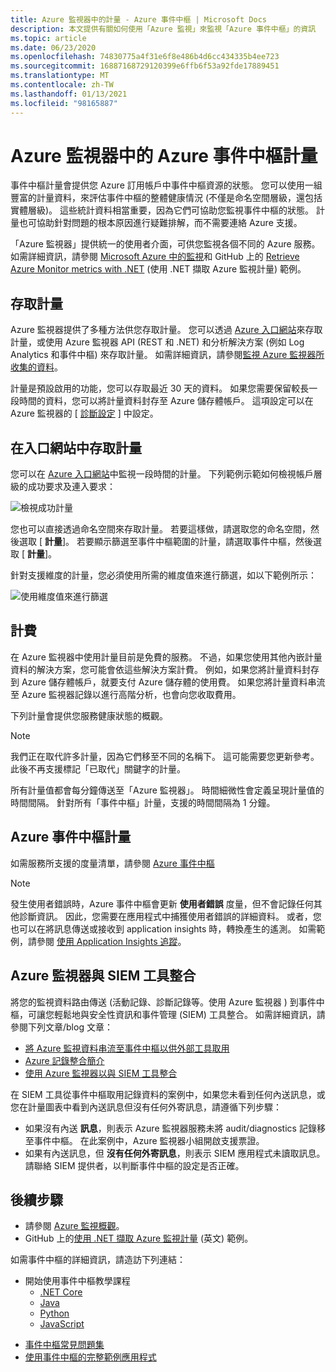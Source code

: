 ```yaml
---
title: Azure 監視器中的計量 - Azure 事件中樞 | Microsoft Docs
description: 本文提供有關如何使用「Azure 監視」來監視「Azure 事件中樞」的資訊
ms.topic: article
ms.date: 06/23/2020
ms.openlocfilehash: 74830775a4f31e6f8e486b4d6cc434335b4ee723
ms.sourcegitcommit: 16887168729120399e6ffb6f53a92fde17889451
ms.translationtype: MT
ms.contentlocale: zh-TW
ms.lasthandoff: 01/13/2021
ms.locfileid: "98165887"
---
```

# <a name="azure-event-hubs-metrics-in-azure-monitor"></a>Azure 監視器中的 Azure 事件中樞計量

事件中樞計量會提供您 Azure 訂用帳戶中事件中樞資源的狀態。 您可以使用一組豐富的計量資料，來評估事件中樞的整體健康情況 (不僅是命名空間層級，還包括實體層級)。 這些統計資料相當重要，因為它們可協助您監視事件中樞的狀態。 計量也可協助針對問題的根本原因進行疑難排解，而不需要連絡 Azure 支援。

「Azure 監視器」提供統一的使用者介面，可供您監視各個不同的 Azure 服務。 如需詳細資訊，請參閱 [Microsoft Azure 中的監視](../azure-monitor/overview.md)和 GitHub 上的 [Retrieve Azure Monitor metrics with .NET](https://github.com/Azure-Samples/monitor-dotnet-metrics-api) (使用 .NET 擷取 Azure 監視計量) 範例。

## <a name="access-metrics"></a>存取計量

Azure 監視器提供了多種方法供您存取計量。 您可以透過 [Azure 入口網站](https://portal.azure.com)來存取計量，或使用 Azure 監視器 API (REST 和 .NET) 和分析解決方案 (例如 Log Analytics 和事件中樞) 來存取計量。 如需詳細資訊，請參閱[監視 Azure 監視器所收集的資料](../azure-monitor/platform/data-platform.md)。

計量是預設啟用的功能，您可以存取最近 30 天的資料。 如果您需要保留較長一段時間的資料，您可以將計量資料封存至 Azure 儲存體帳戶。 這項設定可以在 Azure 監視器的 [ [診斷設定](../azure-monitor/platform/diagnostic-settings.md) ] 中設定。


## <a name="access-metrics-in-the-portal"></a>在入口網站中存取計量

您可以在 [Azure 入口網站](https://portal.azure.com)中監視一段時間的計量。 下列範例示範如何檢視帳戶層級的成功要求及連入要求：

![檢視成功計量][1]

您也可以直接透過命名空間來存取計量。 若要這樣做，請選取您的命名空間，然後選取 [ **計量**]。 若要顯示篩選至事件中樞範圍的計量，請選取事件中樞，然後選取 [ **計量**]。

針對支援維度的計量，您必須使用所需的維度值來進行篩選，如以下範例所示：

![使用維度值來進行篩選][2]

## <a name="billing"></a>計費

在 Azure 監視器中使用計量目前是免費的服務。 不過，如果您使用其他內嵌計量資料的解決方案，您可能會依這些解決方案計費。 例如，如果您將計量資料封存到 Azure 儲存體帳戶，就要支付 Azure 儲存體的使用費。 如果您將計量資料串流至 Azure 監視器記錄以進行高階分析，也會向您收取費用。

下列計量會提供您服務健康狀態的概觀。 

> [!NOTE]
> 我們正在取代許多計量，因為它們移至不同的名稱下。 這可能需要您更新參考。 此後不再支援標記「已取代」關鍵字的計量。

所有計量值都會每分鐘傳送至「Azure 監視器」。 時間細微性會定義呈現計量值的時間間隔。 針對所有「事件中樞」計量，支援的時間間隔為 1 分鐘。

## <a name="azure-event-hubs-metrics"></a>Azure 事件中樞計量
如需服務所支援的度量清單，請參閱 [Azure 事件中樞](../azure-monitor/platform/metrics-supported.md#microsofteventhubnamespaces)

> [!NOTE]
> 發生使用者錯誤時，Azure 事件中樞會更新 **使用者錯誤** 度量，但不會記錄任何其他診斷資訊。 因此，您需要在應用程式中捕獲使用者錯誤的詳細資料。 或者，您也可以在將訊息傳送或接收到 application insights 時，轉換產生的遙測。 如需範例，請參閱 [使用 Application Insights 追蹤](../service-bus-messaging/service-bus-end-to-end-tracing.md#tracking-with-azure-application-insights)。

## <a name="azure-monitor-integration-with-siem-tools"></a>Azure 監視器與 SIEM 工具整合
將您的監視資料路由傳送 (活動記錄、診斷記錄等。使用 Azure 監視器 ) 到事件中樞，可讓您輕鬆地與安全性資訊和事件管理 (SIEM) 工具整合。 如需詳細資訊，請參閱下列文章/blog 文章：

- [將 Azure 監視資料串流至事件中樞以供外部工具取用](../azure-monitor/platform/stream-monitoring-data-event-hubs.md)
- [Azure 記錄整合簡介](/previous-versions/azure/security/fundamentals/azure-log-integration-overview)
- [使用 Azure 監視器以與 SIEM 工具整合](https://azure.microsoft.com/blog/use-azure-monitor-to-integrate-with-siem-tools/)

在 SIEM 工具從事件中樞取用記錄資料的案例中，如果您未看到任何內送訊息，或您在計量圖表中看到內送訊息但沒有任何外寄訊息，請遵循下列步驟：

- 如果沒有內送 **訊息**，則表示 Azure 監視器服務未將 audit/diagnostics 記錄移至事件中樞。 在此案例中，Azure 監視器小組開啟支援票證。 
- 如果有內送訊息，但 **沒有任何外寄訊息**，則表示 SIEM 應用程式未讀取訊息。 請聯絡 SIEM 提供者，以判斷事件中樞的設定是否正確。


## <a name="next-steps"></a>後續步驟

* 請參閱 [Azure 監視概觀](../azure-monitor/overview.md)。
* GitHub 上的[使用 .NET 擷取 Azure 監視計量](https://github.com/Azure-Samples/monitor-dotnet-metrics-api) \(英文\) 範例。 

如需事件中樞的詳細資訊，請造訪下列連結：

- 開始使用事件中樞教學課程
    - [.NET Core](event-hubs-dotnet-standard-getstarted-send.md)
    - [Java](event-hubs-java-get-started-send.md)
    - [Python](event-hubs-python-get-started-send.md)
    - [JavaScript](event-hubs-java-get-started-send.md)
* [事件中樞常見問題集](event-hubs-faq.md)
* [使用事件中樞的完整範例應用程式](https://github.com/Azure/azure-event-hubs/tree/master/samples)

[1]: ./media/event-hubs-metrics-azure-monitor/event-hubs-monitor1.png
[2]: ./media/event-hubs-metrics-azure-monitor/event-hubs-monitor2.png
